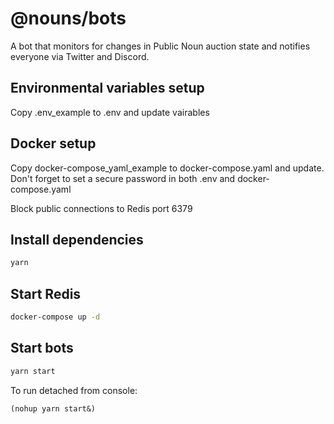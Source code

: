 # @nouns/bots

A bot that monitors for changes in Public Noun auction state and notifies everyone via Twitter and Discord.

## Environmental variables setup
Copy .env_example to .env and update vairables

## Docker setup
Copy docker-compose_yaml_example to docker-compose.yaml and update. Don't forget to set a secure password in both .env and docker-compose.yaml

Block public connections to Redis port 6379

## Install dependencies

```sh
yarn
```

## Start Redis

```sh
docker-compose up -d
```

## Start bots

```sh
yarn start
```
To run detached from console:

```
(nohup yarn start&) 
```